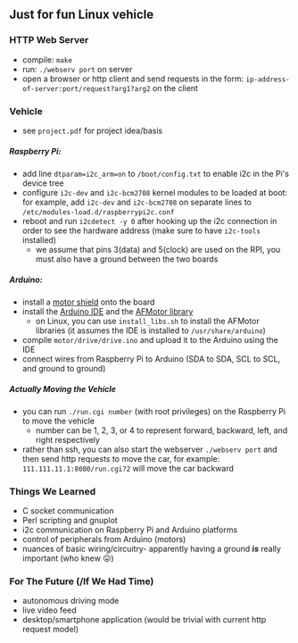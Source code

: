 ## Just for fun Linux vehicle

### HTTP Web Server
* compile: `make`
* run: `./webserv port` on server
* open a browser or http client and send requests in the form: `ip-address-of-server:port/request?arg1?arg2` on the client

### Vehicle
* see `project.pdf` for project idea/basis

##### Raspberry Pi:
* add line `dtparam=i2c_arm=on` to `/boot/config.txt` to enable i2c in the Pi's device tree
* configure `i2c-dev` and `i2c-bcm2708` kernel modules to be loaded at boot: for example, add `i2c-dev` and `i2c-bcm2708` on separate lines to `/etc/modules-load.d/raspberrypi2c.conf`
* reboot and run `i2cdetect -y 0` after hooking up the i2c connection in order to see the hardware address (make sure to have `i2c-tools` installed)
    * we assume that pins 3(data) and 5(clock) are used on the RPI, you must also have a ground between the two boards

##### Arduino:
* install a [motor shield](https://www.adafruit.com/product/81) onto the board
* install the [Arduino IDE](https://www.arduino.cc/en/Main/Software) and the [AFMotor library](https://learn.adafruit.com/adafruit-motor-shield/library-install)
    * on Linux, you can use `install_libs.sh` to install the AFMotor libraries (it assumes the IDE is installed to `/usr/share/arduino`)
* compile `motor/drive/drive.ino` and upload it to the Arduino using the IDE
* connect wires from Raspberry Pi to Arduino (SDA to SDA, SCL to SCL, and ground to ground)

##### Actually Moving the Vehicle
* you can run `./run.cgi number` (with root privileges) on the Raspberry Pi to move the vehicle
    * number can be 1, 2, 3, or 4 to represent forward, backward, left, and right respectively
* rather than ssh, you can also start the webserver `./webserv port` and then send http requests to move the car, for example: `111.111.11.1:8080/run.cgi?2` will move the car backward

### Things We Learned
* C socket communication
* Perl scripting and gnuplot
* i2c communication on Raspberry Pi and Arduino platforms
* control of peripherals from Arduino (motors)
* nuances of basic wiring/circuitry- apparently having a ground ***is*** really important (who knew :stuck_out_tongue:)

### For The Future (/If We Had Time)
* autonomous driving mode
* live video feed
* desktop/smartphone application (would be trivial with current http request model)
